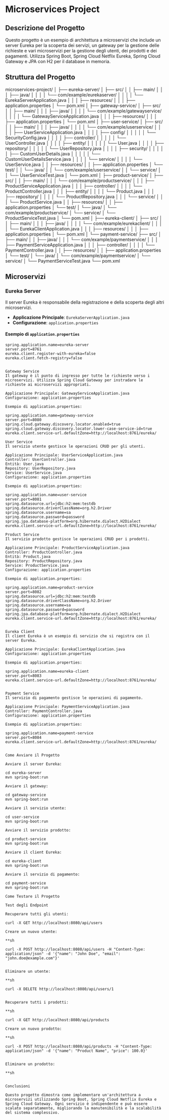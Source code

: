 # Microservices Project

## Descrizione del Progetto

Questo progetto è un esempio di architettura a microservizi che include un server Eureka per la scoperta dei servizi, un gateway per la gestione delle richieste e vari microservizi per la gestione degli utenti, dei prodotti e dei pagamenti. Utilizza Spring Boot, Spring Cloud Netflix Eureka, Spring Cloud Gateway e JPA con H2 per il database in memoria.

## Struttura del Progetto

microservices-project/
│
├── eureka-server/
│ ├── src/
│ │ ├── main/
│ │ │ ├── java/
│ │ │ │ └── com/example/eurekaserver/
│ │ │ │ └── EurekaServerApplication.java
│ │ │ ├── resources/
│ │ │ ├── application.properties
│ └── pom.xml
│
├── gateway-service/
│ ├── src/
│ │ ├── main/
│ │ │ ├── java/
│ │ │ │ └── com/example/gatewayservice/
│ │ │ │ └── GatewayServiceApplication.java
│ │ │ ├── resources/
│ │ │ ├── application.properties
│ └── pom.xml
│
├── user-service/
│ ├── src/
│ │ ├── main/
│ │ │ ├── java/
│ │ │ │ └── com/example/userservice/
│ │ │ │ ├── UserServiceApplication.java
│ │ │ │ ├── config/
│ │ │ │ │ └── SecurityConfig.java
│ │ │ │ ├── controller/
│ │ │ │ │ └── UserController.java
│ │ │ │ ├── entity/
│ │ │ │ │ └── User.java
│ │ │ │ ├── repository/
│ │ │ │ │ └── UserRepository.java
│ │ │ │ ├── security/
│ │ │ │ │ ├── CustomUserDetails.java
│ │ │ │ │ └── CustomUserDetailsService.java
│ │ │ │ └── service/
│ │ │ │ └── UserService.java
│ │ ├── resources/
│ │ ├── application.properties
│ └── test/
│ │ └── java/
│ │ └── com/example/userservice/
│ │ └── service/
│ │ └── UserServiceTest.java
│ └── pom.xml
│
├── product-service/
│ ├── src/
│ │ ├── main/
│ │ │ └── com/example/productservice/
│ │ │ ├── ProductServiceApplication.java
│ │ │ ├── controller/
│ │ │ │ └── ProductController.java
│ │ │ ├── entity/
│ │ │ │ └── Product.java
│ │ │ ├── repository/
│ │ │ │ └── ProductRepository.java
│ │ │ └── service/
│ │ │ └── ProductService.java
│ │ ├── resources/
│ │ ├── application.properties
│ └── test/
│ └── java/
│ └── com/example/productservice/
│ └── service/
│ └── ProductServiceTest.java
│ └── pom.xml
│
├── eureka-client/
│ ├── src/
│ │ ├── main/
│ │ │ ├── java/
│ │ │ │ └── com/example/eurekaclient/
│ │ │ │ └── EurekaClientApplication.java
│ │ │ ├── resources/
│ │ │ ├── application.properties
│ └── pom.xml
│
└── payment-service/
├── src/
│ ├── main/
│ │ ├── java/
│ │ │ └── com/example/paymentservice/
│ │ │ ├── PaymentServiceApplication.java
│ │ │ ├── controller/
│ │ │ │ └── PaymentController.java
│ │ ├── resources/
│ │ ├── application.properties
│ └── test/
│ └── java/
│ └── com/example/paymentservice/
│ └── service/
│ └── PaymentServiceTest.java
└── pom.xml

## Microservizi

### Eureka Server

Il server Eureka è responsabile della registrazione e della scoperta degli altri microservizi.

- **Applicazione Principale**: `EurekaServerApplication.java`
- **Configurazione**: `application.properties`

#### Esempio di `application.properties`

```properties
spring.application.name=eureka-server
server.port=8761
eureka.client.register-with-eureka=false
eureka.client.fetch-registry=false


Gateway Service
Il gateway è il punto di ingresso per tutte le richieste verso i microservizi. Utilizza Spring Cloud Gateway per instradare le richieste ai microservizi appropriati.

Applicazione Principale: GatewayServiceApplication.java
Configurazione: application.properties

Esempio di application.properties:

spring.application.name=gateway-service
server.port=8080
spring.cloud.gateway.discovery.locator.enabled=true
spring.cloud.gateway.discovery.locator.lower-case-service-id=true
eureka.client.service-url.defaultZone=http://localhost:8761/eureka/

User Service
Il servizio utente gestisce le operazioni CRUD per gli utenti.

Applicazione Principale: UserServiceApplication.java
Controller: UserController.java
Entità: User.java
Repository: UserRepository.java
Service: UserService.java
Configurazione: application.properties

Esempio di application.properties:

spring.application.name=user-service
server.port=8081
spring.datasource.url=jdbc:h2:mem:testdb
spring.datasource.driverClassName=org.h2.Driver
spring.datasource.username=sa
spring.datasource.password=password
spring.jpa.database-platform=org.hibernate.dialect.H2Dialect
eureka.client.service-url.defaultZone=http://localhost:8761/eureka/

Product Service
Il servizio prodotto gestisce le operazioni CRUD per i prodotti.

Applicazione Principale: ProductServiceApplication.java
Controller: ProductController.java
Entità: Product.java
Repository: ProductRepository.java
Service: ProductService.java
Configurazione: application.properties

Esempio di application.properties:

spring.application.name=product-service
server.port=8082
spring.datasource.url=jdbc:h2:mem:testdb
spring.datasource.driverClassName=org.h2.Driver
spring.datasource.username=sa
spring.datasource.password=password
spring.jpa.database-platform=org.hibernate.dialect.H2Dialect
eureka.client.service-url.defaultZone=http://localhost:8761/eureka/


Eureka Client
Il client Eureka è un esempio di servizio che si registra con il server Eureka.

Applicazione Principale: EurekaClientApplication.java
Configurazione: application.properties

Esempio di application.properties:

spring.application.name=eureka-client
server.port=8083
eureka.client.service-url.defaultZone=http://localhost:8761/eureka/


Payment Service
Il servizio di pagamento gestisce le operazioni di pagamento.

Applicazione Principale: PaymentServiceApplication.java
Controller: PaymentController.java
Configurazione: application.properties

Esempio di application.properties:

spring.application.name=payment-service
server.port=8084
eureka.client.service-url.defaultZone=http://localhost:8761/eureka/


Come Avviare il Progetto

Avviare il server Eureka:

cd eureka-server
mvn spring-boot:run

Avviare il gateway:

cd gateway-service
mvn spring-boot:run

Avviare il servizio utente:

cd user-service
mvn spring-boot:run

Avviare il servizio prodotto:

cd product-service
mvn spring-boot:run

Avviare il client Eureka:

cd eureka-client
mvn spring-boot:run

Avviare il servizio di pagamento:

cd payment-service
mvn spring-boot:run

Come Testare il Progetto

Test degli Endpoint

Recuperare tutti gli utenti:

curl -X GET http://localhost:8080/api/users

Creare un nuovo utente:

**sh

curl -X POST http://localhost:8080/api/users -H "Content-Type: application/json" -d '{"name": "John Doe", "email": "john.doe@example.com"}'


Eliminare un utente:

**sh

curl -X DELETE http://localhost:8080/api/users/1


Recuperare tutti i prodotti:

**sh

curl -X GET http://localhost:8080/api/products

Creare un nuovo prodotto:

**sh

curl -X POST http://localhost:8080/api/products -H "Content-Type: application/json" -d '{"name": "Product Name", "price": 100.0}'


Eliminare un prodotto:

**sh


Conclusioni

Questo progetto dimostra come implementare un'architettura a microservizi utilizzando Spring Boot, Spring Cloud Netflix Eureka e Spring Cloud Gateway. Ogni servizio è indipendente e può essere scalato separatamente, migliorando la manutenibilità e la scalabilità del sistema complessivo.
